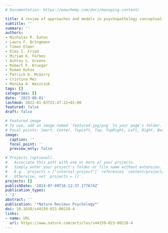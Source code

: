 ```yaml
---
# Documentation: https://wowchemy.com/docs/managing-content/

title: A review of approaches and models in psychopathology conceptualization research
subtitle: ''
summary: ''
authors:
- Nicholas R. Eaton
- Laura F. Bringmann
- Timon Elmer
- Eiko I. Fried
- Miriam K. Forbes
- Ashley L. Greene
- Robert F. Krueger
- Roman Kotov
- Patrick D. McGorry
- Cristina Mei
- Monika A. Waszczuk
tags: []
categories: []
date: '2023-08-01'
lastmod: 2022-01-03T21:47:22+01:00
featured: false
draft: false

# Featured image
# To use, add an image named `featured.jpg/png` to your page's folder.
# Focal points: Smart, Center, TopLeft, Top, TopRight, Left, Right, BottomLeft, Bottom, BottomRight.
image:
  caption: ''
  focal_point: ''
  preview_only: false

# Projects (optional).
#   Associate this post with one or more of your projects.
#   Simply enter your project's folder or file name without extension.
#   E.g. `projects = ["internal-project"]` references `content/project/deep-learning/index.md`.
#   Otherwise, set `projects = []`.
projects: []
publishDate: '2024-07-09T16:12:37.177674Z'
publication_types:
- '2'
abstract: ''
publication: '*Nature Reviews Psychology*'
doi: 10.1038/s44159-023-00218-4
links:
- name: URL
  url: https://www.nature.com/articles/s44159-023-00218-4
---
```

